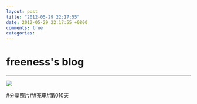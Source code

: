 ```yaml
---
layout: post
title: "2012-05-29 22:17:55"
date: 2012-05-29 22:17:55 +0800
comments: true
categories: 
---
```


# freeness's blog

----------

![](http://okqmqrbgo.bkt.clouddn.com/201205292217551.jpg)

>
\#分享照片\#\#充电\#第010天 